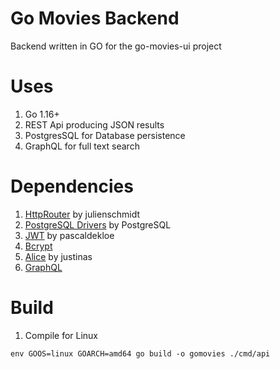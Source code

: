 # Go Movies Backend

Backend written in GO for the go-movies-ui project

# Uses
1. Go 1.16+
2. REST Api producing JSON results
3. PostgresSQL for Database persistence
4. GraphQL for full text search

# Dependencies

1. [HttpRouter](github.com/julienschmidt/httprouter) by julienschmidt
2. [PostgreSQL Drivers](github.com/lib/pq@v1.10.0) by PostgreSQL
3. [JWT](github.com/pascaldekloe/jwt) by pascaldekloe
4. [Bcrypt](golang.org/x/crypto/bcrypt)
5. [Alice](github.com/justinas/alice) by justinas
6. [GraphQL](github.com/graphql-go/graphql)

# Build

1. Compile for Linux

```shell
env GOOS=linux GOARCH=amd64 go build -o gomovies ./cmd/api
```